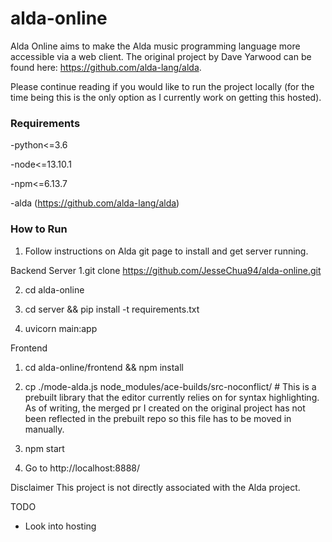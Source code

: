 # alda-online
Alda Online aims to make the Alda music programming language more accessible via a web client. The original project by Dave Yarwood can be found here: https://github.com/alda-lang/alda.


Please continue reading if you would like to run the project locally (for the time being this is the only option as I currently work on getting this hosted).

### Requirements

-python<=3.6 

-node<=13.10.1

-npm<=6.13.7

-alda (https://github.com/alda-lang/alda)

### How to Run

1. Follow instructions on Alda git page to install and get server running.

Backend Server
1.git clone https://github.com/JesseChua94/alda-online.git

2. cd alda-online

3. cd server && pip install -t requirements.txt

4. uvicorn main:app

Frontend
1. cd alda-online/frontend && npm install

2. cp ./mode-alda.js node_modules/ace-builds/src-noconflict/  # This is a prebuilt library that the editor currently relies on for syntax highlighting. As of writing, the merged pr I created on the original project has not been reflected in the prebuilt repo so this file has to be moved in manually.

3. npm start

4. Go to http://localhost:8888/


Disclaimer
This project is not directly associated with the Alda project.

TODO
- Look into hosting
